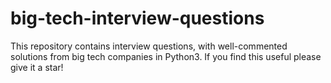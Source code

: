 # big-tech-interview-questions
This repository contains interview questions, with well-commented solutions from big tech companies in Python3. If you find this useful please give it a star!
